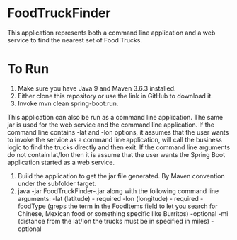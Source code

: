 # FoodTruckFinder
This application represents both a command line application and a web service to find the nearest set of Food Trucks.

# To Run
1. Make sure you have Java 9 and Maven 3.6.3 installed.
2. Either clone this repository or use the link in GitHub to download it.
3. Invoke mvn clean spring-boot:run.

This application can also be run as a command line application.  The same jar is used for the web service and the command line application.  If the command line contains -lat  and -lon options, it assumes that the user wants to invoke the service as a command line application, will call the business logic to find the trucks directly and then exit.  If the command line arguments do not contain lat/lon then it is assume that the user wants the Spring Boot application started as a web service.
1. Build the application to get the jar file generated.  By Maven convention under the subfolder target.
2. java -jar FoodTruckFinder-<version>.jar along with the following command line arguments:
    -lat (latitude) - required
    -lon (longitude) - required
    -foodType (greps the term in the FoodItems field to let you search for Chinese, Mexican food or something specific like Burritos) -optional
    -mi (distance from the lat/lon the trucks must be in specified in miles) - optional

